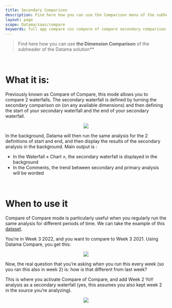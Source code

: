 ```yaml
---
title: Secondary Comparison
description: Find here how you can use the Comparison menu of the subheader of the Datama Solutions
layout: page
scope: Datama/saas/compare
keywords: full app compare coc compare of compare secondary comparison
---
```


> Find here how you can use **the Dimension Comparison** of the subheader of the Datama solution**

<br>

# **What it is:**

Previously known as Compare of Compare, this mode allows you to compare 2 waterfalls. The secondary waterfall is defined by turning the secondary comparison on (on any available dimensions) and then defining the start of your secondary waterfall and the end of your secondary waterfall. 

<center> <img src="{{site.url}}/{{site.baseurl}}/core_app/new/compare/interface/images/Compare_secondaryComparison.png"></center>

In the background, Datama will then run the same analysis for the 2 definitions of start and end, and then display the results of the secondary analysis in the background. Main output is :

*  In the Waterfall « Chart », the secondary waterfall is displayed in the background
*  In the Comments, the trend between secondary and primary analysis will be worded

<br>

# **When to use it**
Compare of Compare mode is particularly useful when you regularly run the same analysis for different periods of time.
We can take the example of this [dataset](https://docs.google.com/spreadsheets/d/1bNEeqm5CfpPmYPr_t4ff1xcJkSBKoVvwJd4vKB0sDzs/edit#gid=1243203565).

You’re in Week 3 2022, and you want to compare to Week 3 2021. Using Datama Compare, you get this:

<center> <img src="{{site.url}}/{{site.baseurl}}/core_app/new/compare/interface/images/compare_2ComparisonSimple.png"></center>


Now, the real question that you’re asking when you run this every week (so you ran this also in week 2) is: how is that different from last week?

This is where you activate Compare of Compare, and add Week 2 YoY analysis as a secondary waterfall (yes, this assumes you also kept week 2 in the source you’re analyzing).


<center> <img src="{{site.url}}/{{site.baseurl}}/core_app/new/compare/interface/images/compare_2ComparisonDouble.png"></center>

